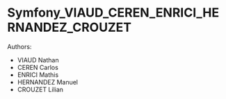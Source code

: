 # Symfony_VIAUD_CEREN_ENRICI_HERNANDEZ_CROUZET
Authors:
- VIAUD Nathan
- CEREN Carlos
- ENRICI Mathis
- HERNANDEZ Manuel
- CROUZET Lilian
